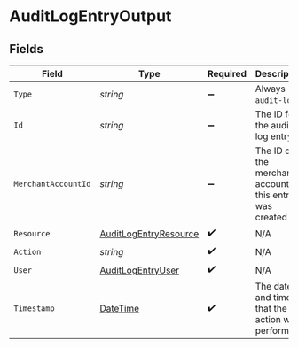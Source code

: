 # AuditLogEntryOutput


## Fields

| Field                                                                                 | Type                                                                                  | Required                                                                              | Description                                                                           | Example                                                                               |
| ------------------------------------------------------------------------------------- | ------------------------------------------------------------------------------------- | ------------------------------------------------------------------------------------- | ------------------------------------------------------------------------------------- | ------------------------------------------------------------------------------------- |
| `Type`                                                                                | *string*                                                                              | :heavy_minus_sign:                                                                    | Always `audit-log`.                                                                   | audit-log                                                                             |
| `Id`                                                                                  | *string*                                                                              | :heavy_minus_sign:                                                                    | The ID for the audit log entry.                                                       | 8d3fe99b-1422-42e6-bbb3-932d95ae5f79                                                  |
| `MerchantAccountId`                                                                   | *string*                                                                              | :heavy_minus_sign:                                                                    | The ID of the merchant account this entry was created for.                            | default                                                                               |
| `Resource`                                                                            | [AuditLogEntryResource](../../Models/Components/AuditLogEntryResource.md)             | :heavy_check_mark:                                                                    | N/A                                                                                   |                                                                                       |
| `Action`                                                                              | *string*                                                                              | :heavy_check_mark:                                                                    | N/A                                                                                   |                                                                                       |
| `User`                                                                                | [AuditLogEntryUser](../../Models/Components/AuditLogEntryUser.md)                     | :heavy_check_mark:                                                                    | N/A                                                                                   |                                                                                       |
| `Timestamp`                                                                           | [DateTime](https://learn.microsoft.com/en-us/dotnet/api/system.datetime?view=net-5.0) | :heavy_check_mark:                                                                    | The date and time that the action was performed.                                      | 2022-01-01T00:00:00+00:00                                                             |